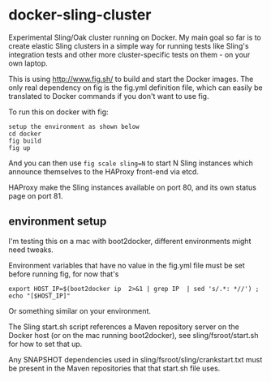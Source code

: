 docker-sling-cluster
====================

Experimental Sling/Oak cluster running on Docker. My main goal so far is to create elastic Sling clusters in a simple way for running tests like Sling's integration tests and other more cluster-specific tests on them - on your own laptop.
 
This is using http://www.fig.sh/ to build and start the Docker images. The only real dependency on fig is the fig.yml definition file, which can easily be translated to Docker commands if you don't want to use fig.

To run this on docker with fig:

    setup the environment as shown below
    cd docker
    fig build
    fig up
    

And you can then use `fig scale sling=N` to start N Sling instances which announce themselves to the HAProxy front-end via etcd.

HAProxy make the Sling instances available on port 80, and its own status page on port 81.

environment setup
-----------------
I'm testing this on a mac with boot2docker, different environments might need tweaks.
 
Environment variables that have no value in the fig.yml file must be set before running fig, for now that's

    export HOST_IP=$(boot2docker ip  2>&1 | grep IP  | sed 's/.*: *//') ; echo "[$HOST_IP]"

Or something similar on your environment.

The Sling start.sh script references a Maven repository server on the Docker host (or on
the mac running boot2docker), see sling/fsroot/start.sh for how to set that up.

Any SNAPSHOT dependencies used in sling/fsroot/sling/crankstart.txt must be present in the Maven
repositories that that start.sh file uses.


